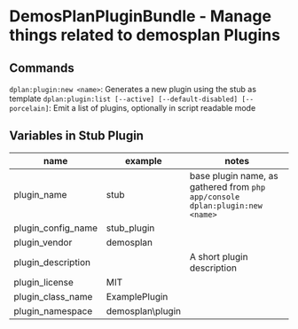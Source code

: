 # DemosPlanPluginBundle - Manage things related to demosplan Plugins

## Commands

`dplan:plugin:new <name>`: Generates a new plugin using the stub as template
`dplan:plugin:list [--active] [--default-disabled] [--porcelain]`: Emit a list of plugins, optionally in script readable mode

## Variables in Stub Plugin

| name | example | notes |
| ---- | ------- | ----- |
| plugin_name | stub | base plugin name, as gathered from `php app/console dplan:plugin:new <name>` |
| plugin_config_name | stub_plugin | |
| plugin_vendor | demosplan | |
| plugin_description | | A short plugin description |
| plugin_license | MIT | |
| plugin_class_name | ExamplePlugin | |
| plugin_namespace | demosplan\plugin | |
